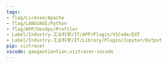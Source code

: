 ```yaml
---
tags:
- flag/License/Apache
- flag/LANGUAGE/Python
- flag/APP/DevOps/Profiler
- Label/Industry-工业科学/IT/APP/Plugin/VSCode/EXT
- Label/Industry-工业科学/IT/Library/Plugin/Jupyter/Output
pip: viztracer
vscode: gaogaotiantian.viztracer-vscode
---
```

